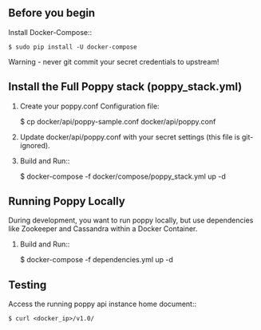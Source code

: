 Before you begin
----------------

Install Docker-Compose::

    $ sudo pip install -U docker-compose

Warning - never git commit your secret credentials to upstream!


Install the Full Poppy stack (poppy_stack.yml)
---------------------------------------------

1. Create your poppy.conf Configuration file:

    $ cp docker/api/poppy-sample.conf docker/api/poppy.conf

2. Update docker/api/poppy.conf with your secret settings (this file is git-ignored).

3. Build and Run::

    $ docker-compose -f docker/compose/poppy_stack.yml up -d


Running Poppy Locally
-------------------------------------------

During development, you want to run poppy locally, but use dependencies like Zookeeper and Cassandra within a Docker Container.

1. Build and Run::

    $ docker-compose -f dependencies.yml up -d


Testing
--------

Access the running poppy api instance home document::

    $ curl <docker_ip>/v1.0/
